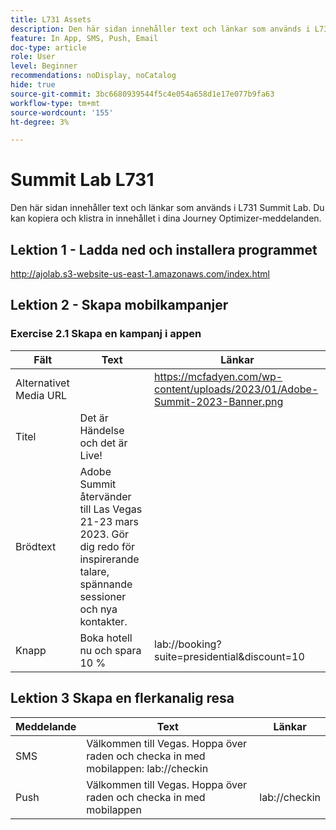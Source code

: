 ```yaml
---
title: L731 Assets
description: Den här sidan innehåller text och länkar som används i L731 Summit Lab.
feature: In App, SMS, Push, Email
doc-type: article
role: User
level: Beginner
recommendations: noDisplay, noCatalog
hide: true
source-git-commit: 3bc6680939544f5c4e054a658d1e17e077b9fa63
workflow-type: tm+mt
source-wordcount: '155'
ht-degree: 3%

---
```



# Summit Lab L731

Den här sidan innehåller text och länkar som används i L731 Summit Lab. Du kan kopiera och klistra in innehållet i dina Journey Optimizer-meddelanden.

## Lektion 1 - Ladda ned och installera programmet

http://ajolab.s3-website-us-east-1.amazonaws.com/index.html

## Lektion 2 - Skapa mobilkampanjer

### Exercise 2.1 Skapa en kampanj i appen

| Fält | Text | Länkar |
|----|----|----|
| Alternativet Media URL |  | https://mcfadyen.com/wp-content/uploads/2023/01/Adobe-Summit-2023-Banner.png |
| Titel | Det är Händelse och det är Live! |  |
| Brödtext | Adobe Summit återvänder till Las Vegas 21-23 mars 2023. Gör dig redo för inspirerande talare, spännande sessioner och nya kontakter. |  |
| Knapp | Boka hotell nu och spara 10 % | lab://booking?suite=presidential&amp;discount=10 |


## Lektion 3 Skapa en flerkanalig resa

| Meddelande | Text | Länkar |
|----|----|----|
| SMS | Välkommen till Vegas. Hoppa över raden och checka in med mobilappen: lab://checkin |  |
| Push | Välkommen till Vegas. Hoppa över raden och checka in med mobilappen | lab://checkin |
